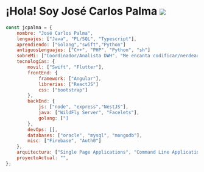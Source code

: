 <h1> 
    ¡Hola! Soy José Carlos Palma
    <img src="https://img.shields.io/badge/version-v38.1-orange">
</h1>

```javascript
const jcpalma = {
    nombre: "José Carlos Palma",
    lenguajes: ["Java", "PL/SQL", "Typescript"],
    aprendiendo: ["Golang","swift","Python"]
    antiguosLenguajes: ["C++", "PHP", "Python", "sh"]
    sobreMi: ["Coordinador/Analista DWH", "Me encanta codificar/nerdear", "Desarrollo Web/Aplicaciones", "Música/Películas"],
    tecnologías: {
        movil: ["Swift", "Flutter"],
        frontEnd: {
            framework: ["Angular"],
            librerias: ["ReactJS"]
            css: ["bootstrap"]
        },
        backEnd: {
            js: ["node", "express","NestJS"],
            java: ["WildFly Server", "Facelets"],
            golang: ["]
        },
        devOps: [],
        databases: ["oracle", "mysql", "mongodb"],
        misc: ["Firebase", "Auth0"]
    },
    arquitectura: ["Single Page Applications", "Command Line Application", "Desktop Application"],
    proyectoActual: "",
};
```

<!--
**jcpalma/jcpalma** is a ✨ _special_ ✨ repository because its `README.md` (this file) appears on your GitHub profile.

Here are some ideas to get you started:

- 🔭 I’m currently working on ...
- 🌱 I’m currently learning ...
- 👯 I’m looking to collaborate on ...
- 🤔 I’m looking for help with ...
- 💬 Ask me about ...
- 📫 How to reach me: ...
- 😄 Pronouns: ...
- ⚡ Fun fact: ...
-->

